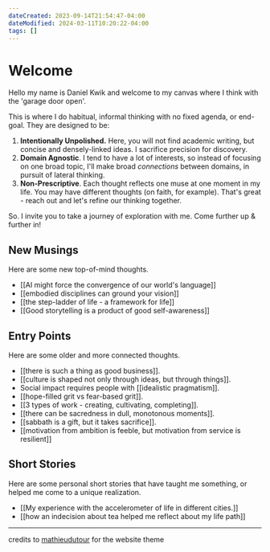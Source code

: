 ```yaml
---
dateCreated: 2023-09-14T21:54:47-04:00
dateModified: 2024-03-11T10:20:22-04:00
tags: []
---
```

# Welcome

Hello my name is Daniel Kwik and welcome to my canvas where I think with the 'garage door open'. 

This is where I do habitual, informal thinking with no fixed agenda, or end-goal. They are designed to be:

1. **Intentionally Unpolished.** Here, you will not find academic writing, but concise and densely-linked ideas. I sacrifice precision for discovery.
2. **Domain Agnostic**. I tend to have a lot of interests, so instead of focusing on one broad topic, I'll make broad *connections* between domains, in pursuit of lateral thinking.
3. **Non-Prescriptive**. Each thought reflects one muse at one moment in my life. You may have different thoughts (on faith, for example). That's great - reach out and let's refine our thinking together.

So. I invite you to take a journey of exploration with me. Come further up & further in!

## New Musings
Here are some new top-of-mind thoughts.
- [[AI might force the convergence of our world's language]]
- [[embodied disciplines can ground your vision]]
-  [[the step-ladder of life - a framework for life]]
- [[Good storytelling is a product of good self-awareness]]
## Entry Points
Here are some older and more connected thoughts.
- [[there is such a thing as good business]].
- [[culture is shaped not only through ideas, but through things]].
- Social impact requires people with [[idealistic pragmatism]].
- [[hope-filled grit vs fear-based grit]].
- [[3 types of work - creating, cultivating, completing]].
- [[there can be sacredness in dull, monotonous moments]].
- [[sabbath is a gift, but it takes sacrifice]].
- [[motivation from ambition is feeble, but motivation from service is resilient]]

## Short Stories
Here are some personal short stories that have taught me something, or helped me come to a unique realization.

- [[My experience with the accelerometer of life in different cities.]]
- [[how an indecision about tea helped me reflect about my life path]]





-------------

credits to [mathieudutour](https://github.com/mathieudutour) for the website theme